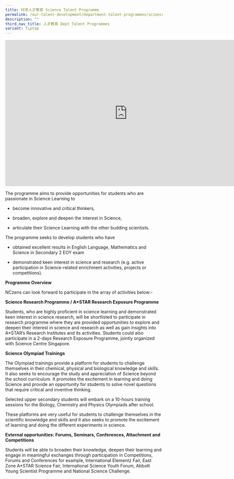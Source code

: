 ```yaml
---
title: 科学人才教育 Science Talent Programme
permalink: /our-talent-development/department-talent-programmes/science-talent-programme/
description: ""
third_nav_title: 人才教育 Dept Talent Programmes
variant: tiptap
---
```

<iframe allowfullscreen="true" height="467" width="780" frameborder="0" src="https://docs.google.com/presentation/d/1Qn-aITQEtRXQ2wblMMpW_lSmo_C8jEE2w3gswSI_6Hc/embed?start=true&amp;loop=true&amp;delayms=5000"></iframe>


The programme aims to provide opportunities for students who are passionate in Science Learning to&nbsp;  

*   become innovative and critical thinkers,
    
*   broaden, explore and deepen the interest in Science,
    
*   articulate their Science Learning with the other budding scientists.&nbsp;
    

The programme seeks to develop students who have

*   obtained excellent results in English Language, Mathematics and Science in Secondary 2 EOY exam
    
*   demonstrated keen interest in science and research (e.g. active participation in Science-related enrichment activities, projects or competitions).
    

**Programme Overview**

NCzens can look forward to participate in the array of activities below:-

**Science Research Programme / A\*STAR Research Exposure Programme**

Students, who are highly proficient in science learning and demonstrated keen interest in science research, will be shortlisted to participate in research programme where they are provided opportunities to explore and deepen their interest in science and research as well as gain insights into A\*STAR’s Research Institutes and its activities. Students could also participate in a 2-days Research Exposure Programme, jointly organized with Science Centre Singapore.

  

**Science Olympiad Trainings**

The Olympiad trainings provide a platform for students to challenge themselves in their chemical, physical and biological knowledge and skills. It also seeks to encourage the study and appreciation of Science beyond the school curriculum. It promotes the excitement in learning and doing Science and provide an opportunity for students to solve novel questions that require critical and inventive thinking.&nbsp;&nbsp;

Selected upper secondary students will embark on a 10-hours training sessions for the Biology, Chemistry and Physics Olympiads after school.&nbsp;

These platforms are very useful for students to challenge themselves in the scientific knowledge and skills and it also seeks to promote the excitement of learning and doing the different experiments in science.  

  

**External opportunities: Forums, Seminars, Conferences, Attachment and Competitions**&nbsp;

Students will be able to broaden their knowledge, deepen their learning and engage in meaningful exchanges through participation in Competitions, Forums and Conferences for example, International Elementz Fair, East Zone A\*STAR Science Fair, International Science Youth Forum, Abbott Young Scientist Programme and National Science Challenge.